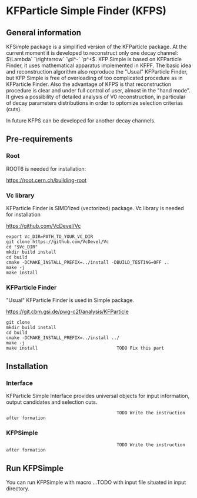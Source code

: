 # KFParticle Simple Finder (KFPS)

## General information

KFSimple package is a simplified version of the KFParticle package. At the current moment it is developed to reconstruct only one decay channel: $`\Lambda` `\rightarrow` `\pi^-` `p^+`$.
KFP Simple is based on KFParticle Finder, it uses mathematical apparatus implemented in KFPF.
The basic idea and reconstruction algorithm also reproduce the "Usual" KFParticle Finder, but KFP Simple is free of overloading of too complicated procedure as in KFParticle Finder.
Also the advantage of KFPS is that reconstruction procedure is clear and under full control of user, almost in the "hand mode". It gives a possibility of detailed analysis of V0 reconstruction, in particular of decay parameters distributions in order to optomize selection criterias (cuts).

In future KFPS can be developed for another decay channels.

## Pre-requirements

### Root

ROOT6 is needed for installation:

https://root.cern.ch/building-root

### Vc library

KFParticle Finder is SIMD'ized (vectorized) package. Vc library is needed for installation

https://github.com/VcDevel/Vc

    export Vc_DIR=PATH_TO_YOUR_VC_DIR
    git clone https://github.com/VcDevel/Vc
    cd "$Vc_DIR"
    mkdir build install
    cd build
    cmake -DCMAKE_INSTALL_PREFIX=../install -DBUILD_TESTING=OFF ..
    make -j
    make install
    
### KFParticle Finder

"Usual" KFParticle Finder is used in Simple package.

https://git.cbm.gsi.de/pwg-c2f/analysis/KFParticle

    git clone
    mkdir build install
    cd build
    cmake -DCMAKE_INSTALL_PREFIX=../install ../
    make -j
    make install                              TODO Fix this part
    
## Installation

### Interface

KFParticle Simple Interface provides universal objects for input information, output candidates and selection cuts.

                                              TODO Write the instruction after formation
                                              
### KFPSimple

                                              TODO Write the instruction after formation

## Run KFPSimple

You can run KFPSimple with macro ...TODO with input file situated in input directory.

    

